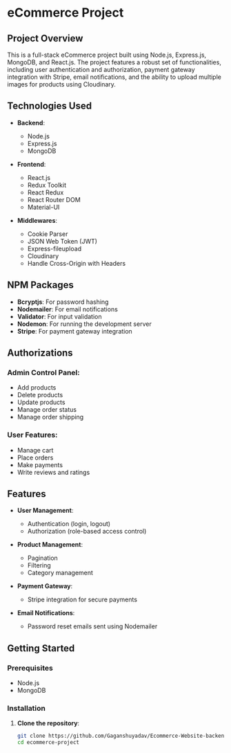 # eCommerce Project

## Project Overview

This is a full-stack eCommerce project built using Node.js, Express.js, MongoDB, and React.js. The project features a robust set of functionalities, including user authentication and authorization, payment gateway integration with Stripe, email notifications, and the ability to upload multiple images for products using Cloudinary.

## Technologies Used

- **Backend**:
  - Node.js
  - Express.js
  - MongoDB

- **Frontend**:
  - React.js
  - Redux Toolkit
  - React Redux
  - React Router DOM
  - Material-UI

- **Middlewares**:
  - Cookie Parser
  - JSON Web Token (JWT)
  - Express-fileupload
  - Cloudinary
  - Handle Cross-Origin with Headers

## NPM Packages

- **Bcryptjs**: For password hashing
- **Nodemailer**: For email notifications
- **Validator**: For input validation
- **Nodemon**: For running the development server
- **Stripe**: For payment gateway integration

## Authorizations

### Admin Control Panel:
- Add products
- Delete products
- Update products
- Manage order status
- Manage order shipping

### User Features:
- Manage cart
- Place orders
- Make payments
- Write reviews and ratings

## Features

- **User  Management**:
  - Authentication (login, logout)
  - Authorization (role-based access control)

- **Product Management**:
  - Pagination
  - Filtering
  - Category management

- **Payment Gateway**:
  - Stripe integration for secure payments

- **Email Notifications**:
  - Password reset emails sent using Nodemailer

## Getting Started

### Prerequisites

- Node.js
- MongoDB

### Installation

1. **Clone the repository**:
   ```bash
   git clone https://github.com/Gaganshuyadav/Ecommerce-Website-backend-Project.git
   cd ecommerce-project
